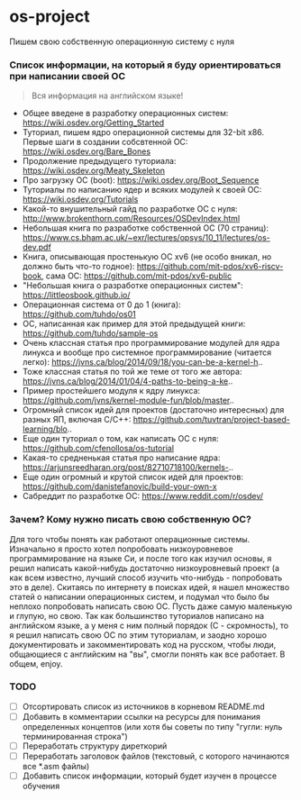 # os-project
Пишем свою собственную операционную систему с нуля

### Список информации, на который я буду ориентироваться при написании своей ОС
> Вся информация на английском языке!
- Общее введене в разработку операционных систем: https://wiki.osdev.org/Getting_Started
- Туториал, пишем ядро операционной системы для 32-bit x86. Первые шаги в создании собсвтенной ОС: https://wiki.osdev.org/Bare_Bones
- Продолжение предыдущего туториала: https://wiki.osdev.org/Meaty_Skeleton
- Про загрузку ОС (boot): https://wiki.osdev.org/Boot_Sequence
- Туториалы по написанию ядер и всяких модулей к своей ОС: https://wiki.osdev.org/Tutorials
- Какой-то внушительный гайд по разработке ОС с нуля: http://www.brokenthorn.com/Resources/OSDevIndex.html
- Небольшая книга по разработке собственной ОС (70 страниц): https://www.cs.bham.ac.uk/~exr/lectures/opsys/10_11/lectures/os-dev.pdf
- Книга, описывающая простенькую ОС xv6 (не особо вникал, но должно быть что-то годное): https://github.com/mit-pdos/xv6-riscv-book, сама ОС: https://github.com/mit-pdos/xv6-public
- "Небольшая книга о разработке операционных систем": https://littleosbook.github.io/
- Операционная система от 0 до 1 (книга): https://github.com/tuhdo/os01
- ОС, написанная как пример для этой предыдущей книги: https://github.com/tuhdo/sample-os
- Очень классная статья про программирование модулей для ядра линукса и вообще про системное программирование (читается легко): https://jvns.ca/blog/2014/09/18/you-can-be-a-kernel-h..
- Тоже классная статья по той же теме от того же автора: https://jvns.ca/blog/2014/01/04/4-paths-to-being-a-ke..
- Пример простейшего модуля к ядру линукса: https://github.com/jvns/kernel-module-fun/blob/master..
- Огромный список идей для проектов (достаточно интересных) для разных ЯП, включая C/C++: https://github.com/tuvtran/project-based-learning/blo..
- Еще один туториал о том, как написать ОС с нуля: https://github.com/cfenollosa/os-tutorial
- Какая-то средненькая статья про написание ядра: https://arjunsreedharan.org/post/82710718100/kernels-..
- Еще один огромный и крутой список идей для проектов: https://github.com/danistefanovic/build-your-own-x
- Сабреддит по разработке ОС: https://www.reddit.com/r/osdev/ 

### Зачем? Кому нужно писать свою собственную ОС?
Для того чтобы понять как работают операционные системы. Изначально я просто хотел попробовать низкоуровневое программирование на языке Си, и после того как изучил основы, я решил написать какой-нибудь достаточно низкоуровневый проект (а как всем известно, лучший способ изучить что-нибудь - попробовать это в деле). Скитаясь по интернету в поисках идей, я нашел множество статей о написании операционных систем, и подумал что было бы неплохо попробовать написать свою ОС. Пусть даже самую маленькую и глупую, но свою.
Так как большинство туториалов написано на английском языке, а у меня с ним полный порядок (С - скромность), то я решил написать свою ОС по этим туториалам, и заодно хорошо документировать и закомментировать код на русском, чтобы люди, общающиеся с английским на "вы", смогли понять как все работает. В общем, enjoy.

### TODO
- [ ] Отсортировать список из источников в корневом README.md
- [ ] Добавить в комментарии ссылки на ресурсы для понимания определенных концептов (или хотя бы советы по типу "гугли: нуль терминированная строка")
- [ ] Переработать структуру диреткорий
- [ ] Переработать заголовок файлов (текстовый, с которого начинаются все *.asm файлы)
- [ ] Добавить список информации, который будет изучен в процессе обучения